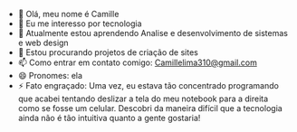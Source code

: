 - 👋 Olá, meu nome é Camille
- 👀 Eu me interesso por tecnologia
- 🌱 Atualmente estou aprendendo Analise e desenvolvimento de sistemas e web design
- 💞️ Estou procurando projetos de criação de sites
- 📫 Como entrar em contato comigo: Camillelima310@gmail.com
- 😄 Pronomes: ela
- ⚡ Fato engraçado: Uma vez, eu estava tão concentrado programando que acabei tentando deslizar a tela do meu notebook para a direita como se fosse um celular. Descobri da maneira difícil que a tecnologia ainda não é tão intuitiva quanto a gente gostaria!

<!---
camilleCrafty/camilleCrafty is a ✨ special ✨ repository because its `README.md` (this file) appears on your GitHub profile.
You can click the Preview link to take a look at your changes.
--->
